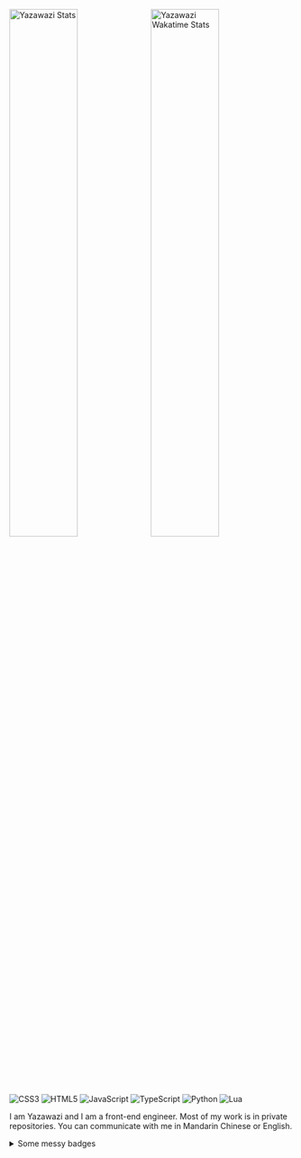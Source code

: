 <p>
    <img src="https://github-readme-stats.vercel.app/api?username=yazawazi&show_icons=true" title="Yazawazi Stats" alt="Yazawazi Stats" width="49%" />
    <img src="https://github-readme-stats.vercel.app/api/wakatime?username=yazawazi&langs_count=5" title="Yazawazi Wakatime Stats" alt="Yazawazi Wakatime Stats" width="49%" />
</p>

![CSS3](https://img.shields.io/badge/css3-1572B6.svg?style=for-the-badge&logo=css3&logoColor=white) ![HTML5](https://img.shields.io/badge/html5-E34F26.svg?style=for-the-badge&logo=html5&logoColor=white) ![JavaScript](https://img.shields.io/badge/javascript-323330.svg?style=for-the-badge&logo=javascript&logoColor=F7DF1E) ![TypeScript](https://img.shields.io/badge/typescript-007ACC.svg?style=for-the-badge&logo=typescript&logoColor=white) ![Python](https://img.shields.io/badge/python-3670A0?style=for-the-badge&logo=python&logoColor=ffdd54) ![Lua](https://img.shields.io/badge/lua-2C2D72.svg?style=for-the-badge&logo=lua&logoColor=white)

I am Yazawazi and I am a front-end engineer. Most of my work is in private repositories. You can communicate with me in Mandarin Chinese or English.

<details>
	<summary>Some messy badges</summary>
	<p>
    <p>
      <img src="https://img.shields.io/badge/axios-5A29E4.svg?style=for-the-badge&logo=axios&logoColor=white" />
      <img src="https://img.shields.io/badge/Electron-191970?style=for-the-badge&logo=Electron&logoColor=white" />
      <img src="https://img.shields.io/badge/express.js-404d59.svg?style=for-the-badge&logo=express&logoColor=61DAFB" />
      <img src="https://img.shields.io/badge/MUI-0081CB.svg?style=for-the-badge&logo=mui&logoColor=white" />
      <img src="https://img.shields.io/badge/node.js-6DA55F?style=for-the-badge&logo=node.js&logoColor=white" />
      <img src="https://img.shields.io/badge/react-20232a.svg?style=for-the-badge&logo=react&logoColor=61DAFB" />
      <img src="https://img.shields.io/badge/tailwind_css-38B2AC.svg?style=for-the-badge&logo=tailwind-css&logoColor=white" />
     </p>
    <p>
      <img src="https://img.shields.io/badge/IntelliJ_IDEA-000000.svg?style=for-the-badge&logo=intellij-idea&logoColor=white" />
      <img src="https://img.shields.io/badge/webstorm-000?style=for-the-badge&logo=webstorm&logoColor=white" />
      <img src="https://img.shields.io/badge/pycharm-000?style=for-the-badge&logo=pycharm&logoColor=white" />
      <img src="https://img.shields.io/badge/Visual%20Studio%20Code-0078d7.svg?style=for-the-badge&logo=visual-studio-code&logoColor=white" />
      <img src="https://img.shields.io/badge/NeoVim-57A143.svg?&style=for-the-badge&logo=neovim&logoColor=white" />
    </p>
    <p>
      <img src="https://img.shields.io/badge/Android-3DDC84?style=for-the-badge&logo=android&logoColor=white" />
      <img src="https://img.shields.io/badge/Linux-FCC624?style=for-the-badge&logo=linux&logoColor=black" />
      <img src="https://img.shields.io/badge/Manjaro-35BF5C?style=for-the-badge&logo=Manjaro&logoColor=white" />
      <img src="https://img.shields.io/badge/Ubuntu-E95420?style=for-the-badge&logo=ubuntu&logoColor=white" />
      <img src="https://img.shields.io/badge/Windows-0078D6?style=for-the-badge&logo=windows&logoColor=white" />
      <img src="https://img.shields.io/badge/Tails-56347C?style=for-the-badge&logo=Tails&logoColor=white" />
    </p>
  </p>
</details>
